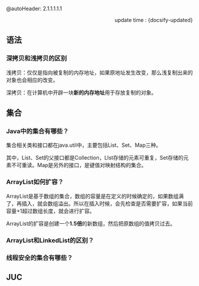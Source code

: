 @autoHeader: 2.1.1.1.1.1

<p align="right">update time : {docsify-updated}</p>

## 语法

### 深拷贝和浅拷贝的区别

浅拷贝：仅仅是指向被复制的内存地址，如果原地址发生改变，那么浅复制出来的对象也会相应的改变。

深拷贝：在计算机中开辟一块**新的内存地址**用于存放复制的对象。





## 集合

### Java中的集合有哪些？

集合相关类和接口都在java.util中，主要包括List、Set、Map三种。

其中，List、Set的父接口都是Collection，LIst存储的元素可重复，Set存储的元素不可重读。Map是另外的接口，是键值对映射结构的集合。

### ArrayList如何扩容？

ArrayList是基于数组的集合，数组的容量是在定义的时候确定的，如果数组满了，再插入，就会数组溢出。所以在插入时候，会先检查是否需要扩容，如果当前容量+1超过数组长度，就会进行扩容。

ArrayList的扩容是创建一个**1.5倍**的新数组，然后把原数组的值拷贝过去。

### ArrayList和LinkedList的区别？



### 线程安全的集合有哪些？



## JUC


